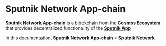 # Sputnik Network App-chain

**Sputnik Network App-chain** is a blockchain from the [**Cosmos Ecosystem**](cosmos-ecosystem.md) that provides decentralized functionality of the [**Sputnik App**](sputnik-app.md)&#x20;

In this documentation, **Sputnik Network App-chain** = **Sputnik Network**
